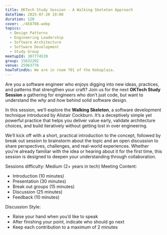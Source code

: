 ```yaml
---
title: OKTech Study Session - A Walking Skeleton Approach
dateTime: 2025-07-20 19:00
duration: 120
cover: ./458708.webp
topics:
  - Design Patterns
  - Engineering Leadership
  - Software Architecture
  - Software Development
  - Study Group
meetupId: 307774539
group: 15632202
venue: 25963776
howToFindUs: We are in room 701 of the Kokoplaza.
---
```


Are you a software engineer who enjoys digging into new ideas, practices, and patterns that strengthen your craft? Join us for the next **OKTech Study Session** a gathering for engineers who don’t just code, but want to understand the *why* and *how* behind solid software design.

In this session, we’ll explore the **Walking Skeleton**, a software development technique introduced by Alistair Cockburn. It’s a deceptively simple yet powerful practice that helps you deliver value early, validate architecture choices, and build iteratively without getting lost in over engineering.

We’ll kick off with a short, practical introduction to the concept, followed by break out session to brainstorm about the topic and an open discussion to share perspectives, challenges, and real-world experiences. Whether you're already familiar with the idea or hearing about it for the first time, this session is designed to deepen your understanding through collaboration.

Sessions difficulty: Medium (2+ years in tech)
Meeting Content:

* Introduction (10 minutes)
* Presentation (30 minutes)
* Break out groups (15 minutes)
* Discussion (25 minutes)
* Feedback (10 minutes)

Discussion Style:

* Raise your hand when you’d like to speak
* After finishing your point, indicate who should go next
* Keep each contribution to a maximum of 2 minutes
